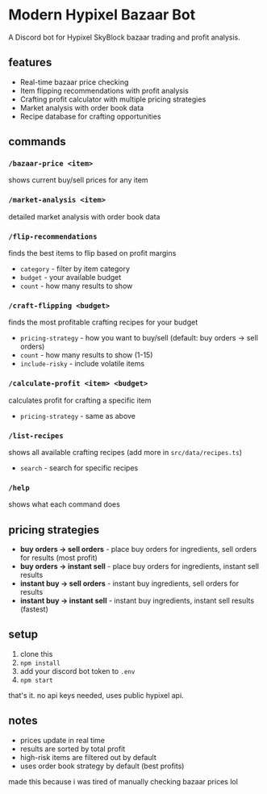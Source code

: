 # Modern Hypixel Bazaar Bot

A Discord bot for Hypixel SkyBlock bazaar trading and profit analysis.

## features

- Real-time bazaar price checking
- Item flipping recommendations with profit analysis
- Crafting profit calculator with multiple pricing strategies
- Market analysis with order book data
- Recipe database for crafting opportunities

## commands

### `/bazaar-price <item>`
shows current buy/sell prices for any item

### `/market-analysis <item>`
detailed market analysis with order book data

### `/flip-recommendations`
finds the best items to flip based on profit margins
- `category` - filter by item category
- `budget` - your available budget
- `count` - how many results to show

### `/craft-flipping <budget>`
finds the most profitable crafting recipes for your budget
- `pricing-strategy` - how you want to buy/sell (default: buy orders → sell orders)
- `count` - how many results to show (1-15)
- `include-risky` - include volatile items

### `/calculate-profit <item> <budget>`
calculates profit for crafting a specific item
- `pricing-strategy` - same as above

### `/list-recipes`
shows all available crafting recipes (add more in `src/data/recipes.ts`)
- `search` - search for specific recipes

### `/help`
shows what each command does

## pricing strategies

- **buy orders → sell orders** - place buy orders for ingredients, sell orders for results (most profit)
- **buy orders → instant sell** - place buy orders for ingredients, instant sell results
- **instant buy → sell orders** - instant buy ingredients, sell orders for results  
- **instant buy → instant sell** - instant buy ingredients, instant sell results (fastest)

## setup

1. clone this
2. `npm install`
3. add your discord bot token to `.env`
4. `npm start`

that's it. no api keys needed, uses public hypixel api.

## notes

- prices update in real time
- results are sorted by total profit
- high-risk items are filtered out by default
- uses order book strategy by default (best profits)

made this because i was tired of manually checking bazaar prices lol
